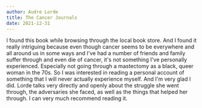 ```yaml
---
author: Audre Lorde
title: The Cancer Journals
date: 2021-12-31
---
```


I found this book while browsing through the local book store. And I found it really intriguing because even though cancer seems to be everywhere and all around us in some ways and I've had a number of friends and family suffer through and even die of cancer, it's not something I've personally experienced. Especially not going through a mastectomy as a black, queer woman in the 70s. So I was interested in reading a personal account of something that I will never actually experience myself. And I'm very glad I did. Lorde talks very directly and openly about the struggle she went through, the adversaries she faced, as well as the things that helped her through. I can very much recommend reading it.